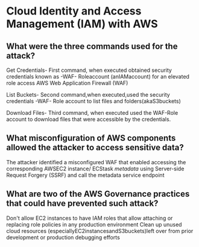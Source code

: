 # Cloud Identity and Access Management (IAM) with AWS


## What were the three commands used for the attack?
Get Credentials- First command, when executed obtained security credentials known as -WAF- Roleaccount (anIAMaccount) for an elevated role access AWS Web Application Firewall (WAF)  

List Buckets- Second command,when executed,used the security credentials -WAF- Role account to list files and folders(akaS3buckets)  

Download Files- Third command, when executed used the WAF-Role account to download files that were accessible by the credentials.


## What misconfiguration of AWS components allowed the attacker to access sensitive data?
The attacker identified a misconfigured WAF that enabled accessing the corresponding AWSEC2 instance/ ECStask *metadata* using Server-side Request Forgery (SSRF) and call the metadata service endpoint

## What are two of the AWS Governance practices that could have prevented such attack?
Don't allow EC2 instances to have IAM roles that allow attaching or replacing role policies in any production environment
Clean up unused cloud resources (especiallyEC2instancesandS3buckets)left over from prior development or production debugging efforts